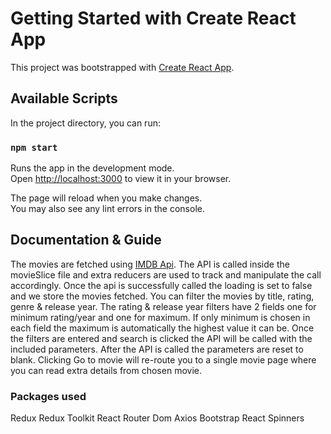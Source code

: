 # Getting Started with Create React App

This project was bootstrapped with [Create React App](https://github.com/facebook/create-react-app).

## Available Scripts

In the project directory, you can run:

### `npm start`

Runs the app in the development mode.\
Open [http://localhost:3000](http://localhost:3000) to view it in your browser.

The page will reload when you make changes.\
You may also see any lint errors in the console.

## Documentation & Guide

The movies are fetched using [IMDB Api](https://imdb-api.com/).
The API is called inside the movieSlice file and extra reducers are used to track and manipulate the call accordingly.
Once the api is successfully called the loading is set to false and we store the movies fetched.
You can filter the movies by title, rating, genre & release year.
The rating & release year filters have 2 fields one for minimum rating/year and one for maximum.
If only minimum is chosen in each field the maximum is automatically the highest value it can be.
Once the filters are entered and search is clicked the API will be called with the included parameters.
After the API is called the parameters are reset to blank.
Clicking Go to movie will re-route you to a single movie page where you can read extra details from chosen movie.


### Packages used
Redux
Redux Toolkit
React Router Dom
Axios
Bootstrap
React Spinners